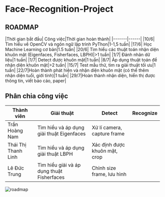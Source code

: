 # Face-Recognition-Project
## ROADMAP
|Thời gian bắt đầu| Công việc|Thời gian hoàn thành|
|-------|------|
|10/6| Tìm hiểu về OpenCV và ngôn ngữ lập trình PyThon|1-1,5 tuần|
|17/6| Học Machine Learning cơ bản|1.5 tuần|
|20/6| Tìm hiểu các thuật toán nhận diện khuôn mặt (Eigenfaces, Fisherfaces, LBPH)|>1 tuần|
|1/7| Đánh nhãn dữ liệu|1 tuần|
|1/7| Detect được khuôn mặt|1 tuần|
|8/7| Áp dụng thuật toán để nhận diện khuôn mặt|>2 tuần|
|15/7| Test mẫu thử, tìm ra giải thuật tối ưu|1 tuần|
|22/7|Hoàn thành phát hiện và nhận diện khuôn mặt (có thể thêm nhận diện tuổi, giới tính)|1 tuần|
|29/7|Hoàn thành nhận diện, hiển thị được thông tin, viết báo cáo, paper|
## Phân chia công việc
|Thành viên| Giải thuật|Detect|Recognize|
|-------|------|-------|------|
|Trần Hoàng Nam| Tìm hiểu và áp dụng giải thuật Eigenfaces|Xử lí camera, capture frame|| 
|Thái Thị Thanh Linh|Tìm hiểu và áp dụng giải thuật LBPH|Xác định được khuôn mặt, crop||
|Lê Đức Trung|Tìm hiểu giải và áp dụng thuật Fisherfaces|Chỉnh size frame, lưu hình||



![roadmap](https://user-images.githubusercontent.com/38566092/59320612-38406380-8cf9-11e9-9d05-01213030954b.PNG)




